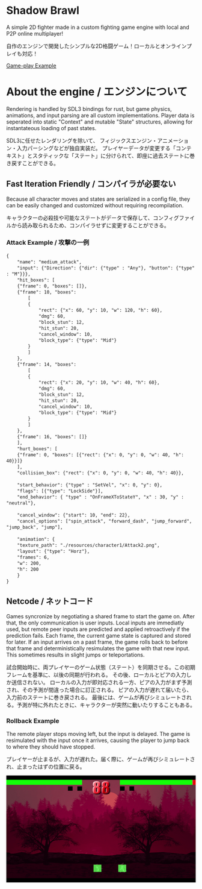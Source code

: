 # Shadow Brawl
A simple 2D fighter made in a custom fighting game engine with local and P2P online multiplayer!

自作のエンジンで開発したシンプルな2D格闘ゲーム！ローカルとオンラインプレイも対応！

[Game-play Example](https://www.youtube.com/watch?v=pk6sew3V2ks)

# About the engine / エンジンについて
Rendering is handled by SDL3 bindings for rust, but game physics, animations, and input parsing are all custom implementations.
Player data is seperated into static "Context" and mutable "State" structures, allowing for instantateous loading of past states.

SDL3に任せたレンダリングを除いて、 フィジックスエンジン・アニメーション・入力パーシングなどが独自実装だ。
プレイヤーデータが変更する「コンテキスト」とスタティックな「ステート」に分けられて、即座に過去ステートに巻き戻すことができる。

## Fast Iteration Friendly / コンパイラが必要ない
Because all character moves and states are serialized in a config file, they can be easily changed and customized without requiring
recompilation.

キャラクターの必殺技や可能なステートがデータで保存して、コンフィグファイルから読み取られるため、コンパイラせずに変更することができる。

### Attack Example / 攻撃の一例
```
{
	"name": "medium_attack",
	"input": {"Direction": {"dir": {"type" : "Any"}, "button": {"type" : "M"}}},
	"hit_boxes": [
	{"frame": 0, "boxes": []},
	{"frame": 10, "boxes":
		[
		{
			"rect": {"x": 60, "y": 10, "w": 120, "h": 60},
			"dmg": 60,
			"block_stun": 12,
			"hit_stun": 20,
			"cancel_window": 10,
			"block_type": {"type": "Mid"}
		}
		]
	},
	{"frame": 14, "boxes":
		[
		{
			"rect": {"x": 20, "y": 10, "w": 40, "h": 60},
			"dmg": 60,
			"block_stun": 12,
			"hit_stun": 20,
			"cancel_window": 10,
			"block_type": {"type": "Mid"}
		}
		]
	},
	{"frame": 16, "boxes": []}
	],
	"hurt_boxes": [
	{"frame": 0, "boxes": [{"rect": {"x": 0, "y": 0, "w": 40, "h": 40}}]}
	],
	"collision_box": {"rect": {"x": 0, "y": 0, "w": 40, "h": 40}},

	"start_behavior": {"type" : "SetVel", "x": 0, "y": 0},
	"flags": [{"type": "LockSide"}],
	"end_behavior": { "type" : "OnFrameXToStateY", "x" : 30, "y" : "neutral"},
	
	"cancel_window": {"start": 10, "end": 22},
	"cancel_options": ["spin_attack", "forward_dash", "jump_forward", "jump_back", "jump"],

	"animation": {
	"texture_path": "./resources/character1/Attack2.png",
	"layout": {"type": "Horz"},
	"frames": 6,
	"w": 200,
	"h": 200
	}
}
```

## Netcode / ネットコード
Games syncronize by negotiating a shared frame to start the game on. After that, the only communication is user inputs.
Local inputs are immediatly used, but remote peer inputs are predicted and applied retroactively if the prediction fails.
Each frame, the current game state is captured and stored for later. If an input arrives on a past frame, the game rolls back
to before that frame and deterministically resimulates the game with that new input. This sometimes results in slight jumps or teleportations.

試合開始時に、両プレイヤーのゲーム状態（ステート）を同期させる。この初期フレームを基準に、以後の同期が行われる。
その後、ローカルとピアの入力しか送信されない。
ローカルの入力が即対応される一方、ピアの入力がまず予測され、その予測が間違った場合に訂正される。
ピアの入力が遅れて届いたら、入力前のステートに巻き戻される。
最後には、ゲームが再びシミュレートされる。予測が特に外れたときに、キャラクターが突然に動いたりすることもある。

### Rollback Example
The remote player stops moving left, but the input is delayed. The game is resimulated with the input once it arrives, causing
the player to jump back to where they should have stopped.

プレイヤーが止まるが、入力が遅れた。届く際に、ゲームが再びシミュレートされ、止まったはずの位置に戻る。

![Rollback Example](./assets/rollback_example.gif)